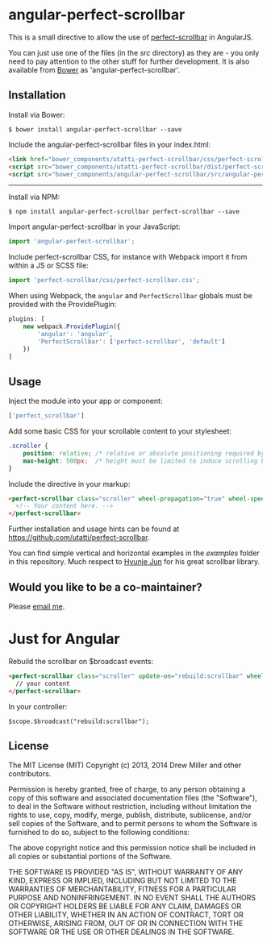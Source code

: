 angular-perfect-scrollbar
=========================

This is a small directive to allow the use of [perfect-scrollbar](https://github.com/utatti/perfect-scrollbar) in AngularJS.

You can just use one of the files (in the *src* directory) as they are - you only need to pay attention to the other stuff for further development. It is also available from [Bower](http://bower.io) as 'angular-perfect-scrollbar'.


Installation
------------

Install via Bower:

```shell
$ bower install angular-perfect-scrollbar --save
```

Include the angular-perfect-scrollbar files in your index.html:

```html
<link href="bower_components/utatti-perfect-scrollbar/css/perfect-scrollbar.css" rel="stylesheet" />
<script src="bower_components/utatti-perfect-scrollbar/dist/perfect-scrollbar.js"></script>
<script src="bower_components/angular-perfect-scrollbar/src/angular-perfect-scrollbar.js"></script>
```

---

Install via NPM:

```shell
$ npm install angular-perfect-scrollbar perfect-scrollbar --save
```

Import angular-perfect-scrollbar in your JavaScript:

```js
import 'angular-perfect-scrollbar';
```

Include perfect-scrollbar CSS, for instance with Webpack import it from within a JS or SCSS file:

```js
import 'perfect-scrollbar/css/perfect-scrollbar.css';
```

When using Webpack, the `angular` and `PerfectScrollbar` globals must be provided with the ProvidePlugin:

```js
plugins: [
    new webpack.ProvidePlugin({
        'angular': 'angular',
        'PerfectScrollbar': ['perfect-scrollbar', 'default']
    })
]
```

Usage
-----

Inject the module into your app or component:

```js
['perfect_scrollbar']
```

Add some basic CSS for your scrollable content to your stylesheet:

```css
.scroller {
    position: relative; /* relative or absolute positioning required by Perfect Scrollbar */
    max-height: 500px;  /* height must be limited to induce scrolling behavior */
}
```

Include the directive in your markup:

```html
<perfect-scrollbar class="scroller" wheel-propagation="true" wheel-speed="10" min-scrollbar-length="20">
  <!-- Your content here. -->
</perfect-scrollbar>
```

Further installation and usage hints can be found at https://github.com/utatti/perfect-scrollbar.

You can find simple vertical and horizontal examples in the *examples* folder in this repository.  Much respect to [Hyunje Jun](https://github.com/utatti) for his great scrollbar library.

Would you like to be a co-maintainer?
-------------------------------------

Please [email me](https://github.com/itsdrewmiller).


Just for Angular
=========================
Rebuild the scrollbar on $broadcast events:

```html
<perfect-scrollbar class="scroller" update-on="rebuild:scrollbar" wheel-propagation="true" wheel-speed="10" min-scrollbar-length="20">
  // your content
</perfect-scrollbar>
```

In your controller:

````
$scope.$broadcast("rebuild:scrollbar");
````

License
-------

The MIT License (MIT) Copyright (c) 2013, 2014 Drew Miller and other contributors.

Permission is hereby granted, free of charge, to any person obtaining a copy of this software and associated documentation files (the "Software"), to deal in the Software without restriction, including without limitation the rights to use, copy, modify, merge, publish, distribute, sublicense, and/or sell copies of the Software, and to permit persons to whom the Software is furnished to do so, subject to the following conditions:

The above copyright notice and this permission notice shall be included in all copies or substantial portions of the Software.

THE SOFTWARE IS PROVIDED "AS IS", WITHOUT WARRANTY OF ANY KIND, EXPRESS OR IMPLIED, INCLUDING BUT NOT LIMITED TO THE WARRANTIES OF MERCHANTABILITY, FITNESS FOR A PARTICULAR PURPOSE AND NONINFRINGEMENT. IN NO EVENT SHALL THE AUTHORS OR COPYRIGHT HOLDERS BE LIABLE FOR ANY CLAIM, DAMAGES OR OTHER LIABILITY, WHETHER IN AN ACTION OF CONTRACT, TORT OR OTHERWISE, ARISING FROM, OUT OF OR IN CONNECTION WITH THE SOFTWARE OR THE USE OR OTHER DEALINGS IN THE SOFTWARE.
